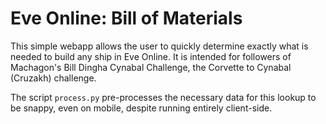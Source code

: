 # Eve Online: Bill of Materials
This simple webapp allows the user to quickly determine exactly what is needed to build any ship in Eve Online. It is intended for followers of Machagon's Bill Dingha Cynabal Challenge, the Corvette to Cynabal (Cruzakh) challenge.

The script `process.py` pre-processes the necessary data for this lookup to be snappy, even on mobile, despite running entirely client-side.
